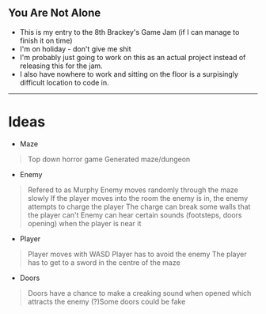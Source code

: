 ## You Are Not Alone

- This is my entry to the 8th Brackey's Game Jam (if I can manage to finish it on time)
- I'm on holiday - don't give me shit 
- I'm probably just going to work on this as an actual project instead of releasing this for the jam.
- I also have nowhere to work and sitting on the floor is a surpisingly difficult location to code in.

---

# Ideas

- Maze
> Top down horror game
> Generated maze/dungeon

- Enemy
> Refered to as Murphy
> Enemy moves randomly through the maze slowly
> If the player moves into the room the enemy is in, the enemy attempts to charge the player
> The charge can break some walls that the player can't
> Enemy can hear certain sounds (footsteps, doors opening) when the player is near it

- Player
> Player moves with WASD
> Player has to avoid the enemy
> The player has to get to a sword in the centre of the maze

- Doors 
> Doors have a chance to make a creaking sound when opened which attracts the enemy
> (?)Some doors could be fake